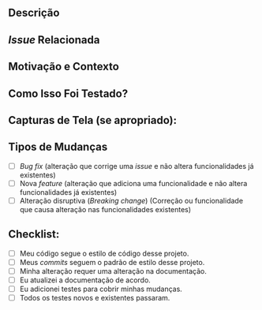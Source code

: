 <!--- Forneça um resumo geral das suas alterações no título acima -->

## Descrição
<!--- Decreva suas alterações detalhadamente -->

## _Issue_ Relacionada
<!--- Este projeto apenas aceita _pull requests_ relacionadas à _issues_ abertas. -->
<!--- Se está sugerindo uma nova _feature_ ou mudança, por favor discuta em uma _issue_ antes. -->
<!--- Se está corrigindo um _bug_, deve haver uma _issue_ descrevendo-o com passos para reproduzir. -->
<!--- Por favor, adicione o link para a _issue_ aqui: -->

## Motivação e Contexto
<!--- Por que essa mudança é necessária? Qual problema ela resolve? -->

## Como Isso Foi Testado?
<!--- Por favor, descreva detalhadamente como você testou suas mudanças. -->
<!--- Inclua detalhes do seu ambiente de teste e os testes que você executou -->
<!--- para ver como a sua alteração afeta outras áreas do código, etc. -->

## Capturas de Tela (se apropriado):

## Tipos de Mudanças
<!--- Quais os tipos de alterações introduzidos pelo seu código? Coloque um `x` em todas as caixas que se aplicam: -->
- [ ] _Bug fix_ (alteração que corrige uma _issue_ e não altera funcionalidades já existentes)
- [ ] Nova _feature_ (alteração que adiciona uma funcionalidade e não altera funcionalidades já existentes)
- [ ] Alteração disruptiva (_Breaking change_) (Correção ou funcionalidade que causa alteração nas funcionalidades existentes)

## Checklist:
<!--- Passe por todos os pontos a seguir e coloque um `x` em todas as caixas que se aplicam. -->
<!--- Se você não tem certeza sobre nenhum destes, não hesite em perguntar. Nós estamos aqui para ajudar! -->
- [ ] Meu código segue o estilo de código desse projeto.
- [ ] Meus _commits_ seguem o padrão de estilo desse projeto.
- [ ] Minha alteração requer uma alteração na documentação.
- [ ] Eu atualizei a documentação de acordo.
- [ ] Eu adicionei testes para cobrir minhas mudanças.
- [ ] Todos os testes novos e existentes passaram.
